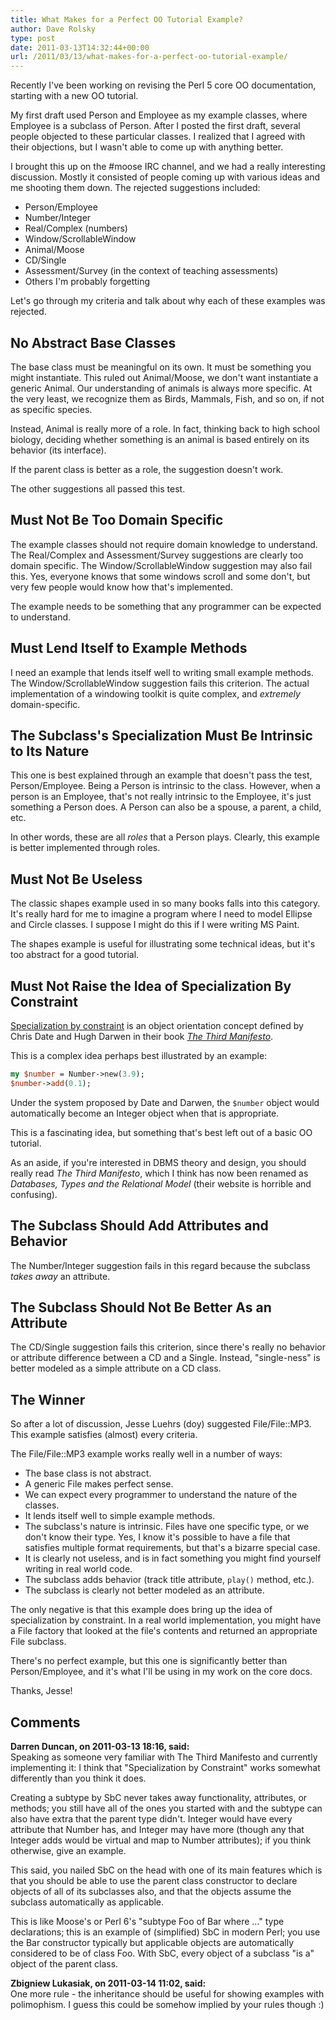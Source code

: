 ```yaml
---
title: What Makes for a Perfect OO Tutorial Example?
author: Dave Rolsky
type: post
date: 2011-03-13T14:32:44+00:00
url: /2011/03/13/what-makes-for-a-perfect-oo-tutorial-example/
---
```


Recently I've been working on revising the Perl 5 core OO documentation, starting with a new OO
tutorial.

My first draft used Person and Employee as my example classes, where Employee is a subclass of
Person. After I posted the first draft, several people objected to these particular classes. I
realized that I agreed with their objections, but I wasn't able to come up with anything better.

I brought this up on the #moose IRC channel, and we had a really interesting discussion. Mostly it
consisted of people coming up with various ideas and me shooting them down. The rejected suggestions
included:

- Person/Employee
- Number/Integer
- Real/Complex (numbers)
- Window/ScrollableWindow
- Animal/Moose
- CD/Single
- Assessment/Survey (in the context of teaching assessments)
- Others I'm probably forgetting

Let's go through my criteria and talk about why each of these examples was rejected.

## No Abstract Base Classes

The base class must be meaningful on its own. It must be something you might instantiate. This ruled
out Animal/Moose, we don't want instantiate a generic Animal. Our understanding of animals is always
more specific. At the very least, we recognize them as Birds, Mammals, Fish, and so on, if not as
specific species.

Instead, Animal is really more of a role. In fact, thinking back to high school biology, deciding
whether something is an animal is based entirely on its behavior (its interface).

If the parent class is better as a role, the suggestion doesn't work.

The other suggestions all passed this test.

## Must Not Be Too Domain Specific

The example classes should not require domain knowledge to understand. The Real/Complex and
Assessment/Survey suggestions are clearly too domain specific. The Window/ScrollableWindow
suggestion may also fail this. Yes, everyone knows that some windows scroll and some don't, but very
few people would know how that's implemented.

The example needs to be something that any programmer can be expected to understand.

## Must Lend Itself to Example Methods

I need an example that lends itself well to writing small example methods. The
Window/ScrollableWindow suggestion fails this criterion. The actual implementation of a windowing
toolkit is quite complex, and _extremely_ domain-specific.

## The Subclass's Specialization Must Be Intrinsic to Its Nature

This one is best explained through an example that doesn't pass the test, Person/Employee. Being a
Person is intrinsic to the class. However, when a person is an Employee, that's not really intrinsic
to the Employee, it's just something a Person does. A Person can also be a spouse, a parent, a
child, etc.

In other words, these are all _roles_ that a Person plays. Clearly, this example is better
implemented through roles.

## Must Not Be Useless

The classic shapes example used in so many books falls into this category. It's really hard for me
to imagine a program where I need to model Ellipse and Circle classes. I suppose I might do this if
I were writing MS Paint.

The shapes example is useful for illustrating some technical ideas, but it's too abstract for a good
tutorial.

## Must Not Raise the Idea of Specialization By Constraint

[Specialization by constraint][1] is an object orientation concept defined by Chris Date and Hugh
Darwen in their book [_The Third Manifesto_][2].

This is a complex idea perhaps best illustrated by an example:

```perl
my $number = Number->new(3.9);
$number->add(0.1);
```

Under the system proposed by Date and Darwen, the `$number` object would automatically become an
Integer object when that is appropriate.

This is a fascinating idea, but something that's best left out of a basic OO tutorial.

As an aside, if you're interested in DBMS theory and design, you should really read _The Third
Manifesto_, which I think has now been renamed as _Databases, Types and the Relational Model_ (their
website is horrible and confusing).

## The Subclass Should Add Attributes and Behavior

The Number/Integer suggestion fails in this regard because the subclass _takes away_ an attribute.

## The Subclass Should Not Be Better As an Attribute

The CD/Single suggestion fails this criterion, since there's really no behavior or attribute
difference between a CD and a Single. Instead, "single-ness" is better modeled as a simple attribute
on a CD class.

## The Winner

So after a lot of discussion, Jesse Luehrs (doy) suggested File/File::MP3. This example satisfies
(almost) every criteria.

The File/File::MP3 example works really well in a number of ways:

- The base class is not abstract.
- A generic File makes perfect sense.
- We can expect every programmer to understand the nature of the classes.
- It lends itself well to simple example methods.
- The subclass's nature is intrinsic. Files have one specific type, or we don't know their type.
  Yes, I know it's possible to have a file that satisfies multiple format requirements, but that's a
  bizarre special case.
- It is clearly not useless, and is in fact something you might find yourself writing in real world
  code.
- The subclass adds behavior (track title attribute, `play()` method, etc.).
- The subclass is clearly not better modeled as an attribute.

The only negative is that this example does bring up the idea of specialization by constraint. In a
real world implementation, you might have a File factory that looked at the file's contents and
returned an appropriate File subclass.

There's no perfect example, but this one is significantly better than Person/Employee, and it's what
I'll be using in my work on the core docs.

Thanks, Jesse!

[1]: http://c2.com/cgi/wiki?SpecializationByConstraint
[2]: http://www.thethirdmanifesto.com/

## Comments

**Darren Duncan, on 2011-03-13 18:16, said:**  
Speaking as someone very familiar with The Third Manifesto and currently implementing it: I think
that "Specialization by Constraint" works somewhat differently than you think it does.

Creating a subtype by SbC never takes away functionality, attributes, or methods; you still have all
of the ones you started with and the subtype can also have extra that the parent type didn't.
Integer would have every attribute that Number has, and Integer may have more (though any that
Integer adds would be virtual and map to Number attributes); if you think otherwise, give an
example.

This said, you nailed SbC on the head with one of its main features which is that you should be able
to use the parent class constructor to declare objects of all of its subclasses also, and that the
objects assume the subclass automatically as applicable.

This is like Moose's or Perl 6's "subtype Foo of Bar where ..." type declarations; this is an
example of (simplified) SbC in modern Perl; you use the Bar constructor typically but applicable
objects are automatically considered to be of class Foo. With SbC, every object of a subclass "is a"
object of the parent class.

**Zbigniew Lukasiak, on 2011-03-14 11:02, said:**  
One more rule - the inheritance should be useful for showing examples with polimophism. I guess this
could be somehow implied by your rules though :)
